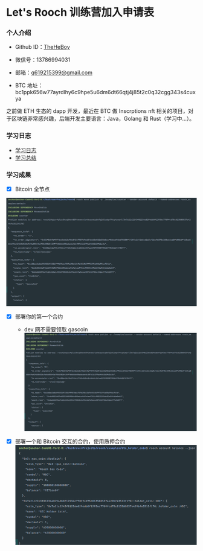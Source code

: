 # Let's Rooch 训练营加入申请表

### 个人介绍

* Github ID：[TheHeBoy](https://github.com/TheHeBoy)

* 微信号：13786994031

* 邮箱：q619215399@gmail.com

* BTC 地址：bc1ppk656w77ayrdlhy6c9hpe5u6dm6dt66qtj4j85t2c0q32cgg343s4cuxya

之前做 ETH 生态的 dapp 开发，最近在 BTC 做 Inscrptions nft 相关的项目，对于区块链非常感兴趣，后端开发主要语言：Java，Golang 和 Rust（学习中...）。

### 学习日志

- [学习日志](journal.md)
- [学习总结](summary.md)

### 学习成果
- [x] Bitcoin 全节点

![img.png](images/img2.png)

- [X] 部署你的第一个合约
  - dev 网不需要领取 gascoin
![img.png](images/img2.png)

- [X] 部署一个和 Bitcoin 交互的合约，使用质押合约
![img.png](images/img3.png)

